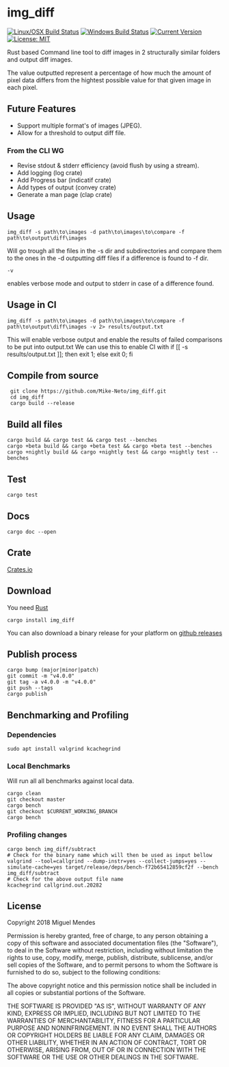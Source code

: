 # img_diff

[![Linux/OSX Build Status](https://travis-ci.org/Mike-Neto/img_diff.svg?branch=master)](https://travis-ci.org/Mike-Neto/img_diff)
[![Windows Build Status](https://ci.appveyor.com/api/projects/status/afjuww52fyb2bd3g?svg=true)](https://ci.appveyor.com/project/Mike-Neto/img-diff)
[![Current Version](https://img.shields.io/crates/v/img_diff.svg)](https://crates.io/crates/img_diff)
[![License: MIT](https://img.shields.io/crates/l/img_diff.svg)](#license)

Rust based Command line tool to diff images in 2 structurally similar folders and output diff images.

The value outputted represent a percentage of how much the amount of pixel data differs from the hightest possible value for that given image in each pixel.

## Future Features

- Support multiple format's of images (JPEG).
- Allow for a threshold to output diff file.

### From the CLI WG

- Revise stdout & stderr efficiency (avoid flush by using a stream).
- Add logging (log crate)
- Add Progress bar (indicatif crate)
- Add types of output (convey crate)
- Generate a man page (clap crate)

## Usage

    img_diff -s path\to\images -d path\to\images\to\compare -f path\to\output\diff\images

Will go trough all the files in the -s dir and subdirectories and compare them to the ones in the -d outputting diff files if a difference is found to -f dir.

    -v

enables verbose mode and output to stderr in case of a difference found.

## Usage in CI

    img_diff -s path\to\images -d path\to\images\to\compare -f path\to\output\diff\images -v 2> results/output.txt

This will enable verbose output and enable the results of failed comparisons to be put into output.txt
We can use this to enable CI with
if [[ -s results/output.txt ]]; then exit 1; else exit 0; fi

## Compile from source

     git clone https://github.com/Mike-Neto/img_diff.git
     cd img_diff
     cargo build --release

## Build all files

    cargo build && cargo test && cargo test --benches
    cargo +beta build && cargo +beta test && cargo +beta test --benches
    cargo +nightly build && cargo +nightly test && cargo +nightly test --benches

## Test

    cargo test

## Docs

    cargo doc --open

## Crate

[Crates.io](https://crates.io/crates/img_diff)

## Download

You need [Rust](https://www.rust-lang.org)

    cargo install img_diff

You can also download a binary release for your platform on [github releases](https://github.com/Mike-Neto/img_diff/releases/latest)

## Publish process

    cargo bump (major|minor|patch)
    git commit -m "v4.0.0"
    git tag -a v4.0.0 -m "v4.0.0"
    git push --tags
    cargo publish

## Benchmarking and Profiling

### Dependencies

    sudo apt install valgrind kcachegrind

### Local Benchmarks

Will run all all benchmarks against local data.

    cargo clean
    git checkout master
    cargo bench
    git checkout $CURRENT_WORKING_BRANCH
    cargo bench

### Profiling changes

    cargo bench img_diff/subtract
    # Check for the binary name which will then be used as input bellow
    valgrind --tool=callgrind --dump-instr=yes --collect-jumps=yes --simulate-cache=yes target/release/deps/bench-f72b65412859cf2f --bench img_diff/subtract
    # Check for the above output file name
    kcachegrind callgrind.out.20282

## License

Copyright 2018 Miguel Mendes

Permission is hereby granted, free of charge, to any person obtaining a copy of this software and associated documentation files (the "Software"), to deal in the Software without restriction, including without limitation the rights to use, copy, modify, merge, publish, distribute, sublicense, and/or sell copies of the Software, and to permit persons to whom the Software is furnished to do so, subject to the following conditions:

The above copyright notice and this permission notice shall be included in all copies or substantial portions of the Software.

THE SOFTWARE IS PROVIDED "AS IS", WITHOUT WARRANTY OF ANY KIND, EXPRESS OR IMPLIED, INCLUDING BUT NOT LIMITED TO THE WARRANTIES OF MERCHANTABILITY, FITNESS FOR A PARTICULAR PURPOSE AND NONINFRINGEMENT. IN NO EVENT SHALL THE AUTHORS OR COPYRIGHT HOLDERS BE LIABLE FOR ANY CLAIM, DAMAGES OR OTHER LIABILITY, WHETHER IN AN ACTION OF CONTRACT, TORT OR OTHERWISE, ARISING FROM, OUT OF OR IN CONNECTION WITH THE SOFTWARE OR THE USE OR OTHER DEALINGS IN THE SOFTWARE.

